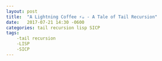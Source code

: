 ```yaml
---
layout: post
title:  "A Lightning Coffee ⚡️☕️ - A Tale of Tail Recursion"
date:   2017-07-21 14:30 -0600
categories: tail recursion lisp SICP
tags:
    -tail recursion
    -LISP
    -SICP
---
```

